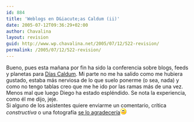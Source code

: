 ```yaml
---
id: 884
title: 'Weblogs en D&iacute;as Caldum (ii)'
date: 2005-07-12T09:36:29+02:00
author: Chavalina
layout: revision
guid: http://www.wp.chavalina.net/2005/07/12/522-revision/
permalink: /2005/07/12/522-revision/
---
```

Bueno, pues esta ma&ntilde;ana por fin ha sido la conferencia sobre blogs, feeds y planetas para <a href="http://diascaldum.um.es" target="_blank">D&iacute;as Caldum</a>. Mi parte no me ha salido como me hubiera gustado, estaba m&aacute;s nerviosa de lo que suelo ponerme (o sea, nada) y como no tengo tablas creo que me he ido por las ramas m&aacute;s de una vez. Menos mal que luego Diego ha estado espl&eacute;ndido. Se nota la experiencia, como &eacute;l me dijo, jeje.  
Si alguno de los asistentes quiere enviarme un comentario, cr&iacute;tica _constructiva_ o una fotograf&iacute;a <a href="mailto:chavalina@gmail.com" target="_blank">se lo agradecer&iacute;a</a>![emo](/imagenes/emoticonos/sonrisa.gif)